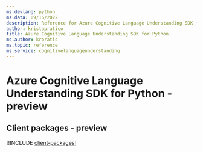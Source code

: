 ```yaml
---
ms.devlang: python
ms.data: 09/16/2022
description: Reference for Azure Cognitive Language Understanding SDK for Python
author: kristapratico
title: Azure Cognitive Language Understanding SDK for Python
ms.author: krpratic
ms.topic: reference
ms.service: cognitivelanguageunderstanding
---
```

# Azure Cognitive Language Understanding SDK for Python - preview

## Client packages - preview
[!INCLUDE [client-packages](cognitive-language-understanding-client-index.md)]